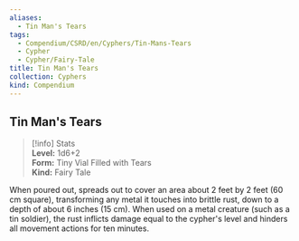 ```yaml
---
aliases:
  - Tin Man's Tears
tags:
  - Compendium/CSRD/en/Cyphers/Tin-Mans-Tears
  - Cypher
  - Cypher/Fairy-Tale
title: Tin Man's Tears
collection: Cyphers
kind: Compendium
---
```

## Tin Man's Tears  
>[!info] Stats  
> **Level:** 1d6+2  
> **Form:** Tiny Vial Filled with Tears  
> **Kind:** Fairy Tale
  
When poured out, spreads out to cover an area about 2 feet by 2 feet (60 cm square), transforming any metal it touches into brittle rust, down to a depth of about 6 inches (15 cm). When used on a metal creature (such as a tin soldier), the rust inflicts damage equal to the cypher's level and hinders all movement actions for ten minutes.